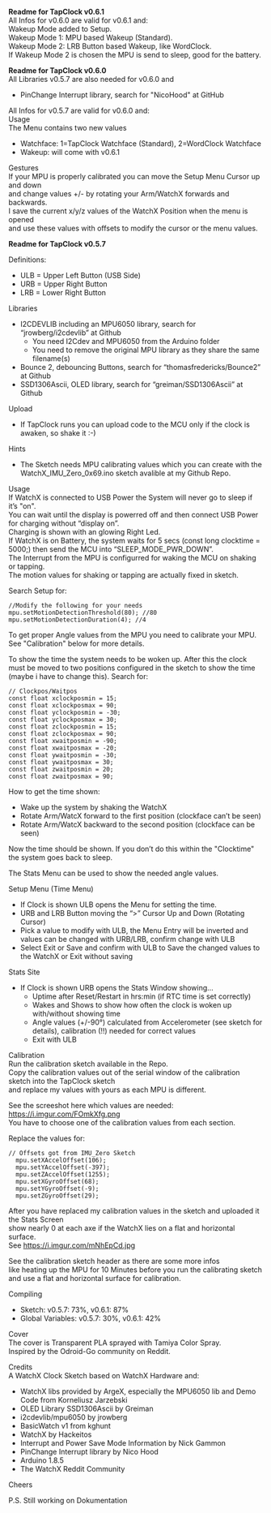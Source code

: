 **Readme for TapClock v0.6.1**  
All Infos for v0.6.0 are valid for v0.6.1 and:  
Wakeup Mode added to Setup.  
Wakeup Mode 1: MPU based Wakeup (Standard).  
Wakeup Mode 2: LRB Button based Wakeup, like WordClock.  
If Wakeup Mode 2 is chosen the MPU is send to sleep, good for the battery. 

**Readme for TapClock v0.6.0**  
All Libraries v0.5.7 are also needed for v0.6.0 and  
* PinChange Interrupt library, search for "NicoHood" at GitHub  
  
All Infos for v0.5.7 are valid for v0.6.0 and:  
Usage  
The Menu contains two new values
* Watchface: 1=TapClock Watchface (Standard), 2=WordClock Watchface
* Wakeup: will come with v0.6.1
  
Gestures  
If your MPU is properly calibrated you can move the Setup Menu Cursor up and down  
and change values +/- by rotating your Arm/WatchX forwards and backwards.  
I save the current x/y/z values of the WatchX Position when the menu is opened  
and use these values with offsets to modify the cursor or the menu values.
  
**Readme for TapClock v0.5.7**

Definitions: 
* ULB = Upper Left Button (USB Side)
* URB = Upper Right Button
* LRB = Lower Right Button

Libraries
* I2CDEVLIB including an MPU6050 library, search for “jrowberg/i2cdevlib” at Github
  * You need I2Cdev and MPU6050 from the Arduino folder
  * You need to remove the original MPU library as they share the same filename(s)
* Bounce 2, debouncing Buttons, search for “thomasfredericks/Bounce2” at Github
* SSD1306Ascii, OLED library, search for “greiman/SSD1306Ascii” at Github

Upload
* If TapClock runs you can upload code to the MCU only if the clock is awaken, so shake it :-)

Hints
* The Sketch needs MPU calibrating values which you can create with the WatchX_IMU_Zero_0x69.ino sketch avalible at my Github Repo.

Usage  
If WatchX is connected to USB Power the System will never go to sleep if it’s "on".  
You can wait until the display is powerred off and then connect USB Power for charging without “display on”.  
Charging is shown with an glowing Right Led.  
If WatchX is on Battery, the system waits for 5 secs (const long clocktime = 5000;) then send the MCU into “SLEEP_MODE_PWR_DOWN”.  
The Interrupt from the MPU is configurred for waking the MCU on shaking or tapping.  
The motion values for shaking or tapping are actually fixed in sketch.  
  
Search Setup for:

    //Modify the following for your needs
    mpu.setMotionDetectionThreshold(80); //80 
    mpu.setMotionDetectionDuration(4); //4

To get proper Angle values from the MPU you need to calibrate your MPU.  
See "Calibration" below for more details.  

To show the time the system needs to be woken up.
After this the clock must be moved to two positions configured in the sketch to show the time (maybe i have to change this).
Search for:

    // Clockpos/Waitpos
    const float xclockposmin = 15;
    const float xclockposmax = 90;
    const float yclockposmin = -30;
    const float yclockposmax = 30;
    const float zclockposmin = 15;
    const float zclockposmax = 90;
    const float xwaitposmin = -90;
    const float xwaitposmax = -20;
    const float ywaitposmin = -30;
    const float ywaitposmax = 30;
    const float zwaitposmin = 20;
    const float zwaitposmax = 90;

How to get the time shown:
* Wake up the system by shaking the WatchX
* Rotate Arm/WatcX forward to the first position (clockface can’t be seen)
* Rotate Arm/WatcX backward to the second position (clockface can be seen)

Now the time should be shown.
If you don’t do this within the "Clocktime" the system goes back to sleep.

The Stats Menu can be used to show the needed angle values.

Setup Menu (Time Menu)
* If Clock is shown ULB opens the Menu for setting the time.
* URB and LRB Button moving the “>” Cursor Up and Down (Rotating Cursor)
* Pick a value to modify with ULB, the Menu Entry will be inverted and values can be changed with URB/LRB, confirm change with ULB
* Select Exit or Save and confirm with ULB to Save the changed values to the WatchX or Exit without saving

Stats Site
* If Clock is shown URB opens the Stats Window showing…
  * Uptime after Reset/Restart in hrs:min (if RTC time is set correctly)
  * Wakes and Shows to show how often the clock is woken up with/without showing time
  * Angle values (+/-90°) calculated from Accelerometer (see sketch for details), calibration (!!) needed for correct values
  * Exit with ULB

Calibration  
Run the calibration sketch available in the Repo.  
Copy the calibration values out of the serial window of the calibration sketch into the TapClock sketch  
and replace my values with yours as each MPU is different.

See the screeshot here which values are needed: https://i.imgur.com/FOmkXfg.png  
You have to choose one of the calibration values from each section.  
  
Replace the values for:

    // Offsets got from IMU_Zero Sketch
      mpu.setXAccelOffset(106);
      mpu.setYAccelOffset(-397);
      mpu.setZAccelOffset(1255);
      mpu.setXGyroOffset(68);
      mpu.setYGyroOffset(-9);
      mpu.setZGyroOffset(29);
  
After you have replaced my calibration values in the sketch and uploaded it the Stats Screen  
show nearly 0 at each axe if the WatchX lies on a flat and horizontal surface.  
See https://i.imgur.com/mNhEpCd.jpg
  
See the calibration sketch header as there are some more infos  
like heating up the MPU for 10 Minutes before you run the calibrating sketch  
and use a flat and horizontal surface for calibration.  
  
Compiling
* Sketch: v0.5.7: 73%, v0.6.1: 87%
* Global Variables: v0.5.7: 30%, v0.6.1: 42%
  
Cover  
The cover is Transparent PLA sprayed with Tamiya Color Spray.  
Inspired by the Odroid-Go community on Reddit.  
  
Credits  
A WatchX Clock Sketch based on WatchX Hardware and:
* WatchX libs provided by ArgeX, especially the MPU6050 lib and Demo Code from Korneliusz Jarzebski
* OLED Library SSD1306Ascii by Greiman
* i2cdevlib/mpu6050 by jrowberg
* BasicWatch v1 from kghunt
* WatchX by Hackeitos
* Interrupt and Power Save Mode Information by Nick Gammon
* PinChange Interrupt library by Nico Hood
* Arduino 1.8.5
* The WatchX Reddit Community
  
Cheers  
  
P.S. Still working on Dokumentation
